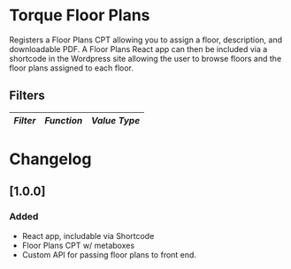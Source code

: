 # Torque Floor Plans

Registers a Floor Plans CPT allowing you to assign a floor, description, and downloadable PDF.
A Floor Plans React app can then be included via a shortcode in the Wordpress site allowing the user to browse floors and the floor plans assigned to each floor.

## Filters

<!-- prettier-ignore-start -->

*Filter* | *Function* | *Value Type*
--- | --- | ---

<!-- prettier-ignore-end -->

# Changelog

## [1.0.0]

### Added

- React app, includable via Shortcode
- Floor Plans CPT w/ metaboxes
- Custom API for passing floor plans to front end.
